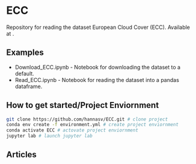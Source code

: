 # ECC
Repository for reading the dataset European Cloud Cover (ECC). Available at <add link>.

## Examples 
* Download_ECC.ipynb - Notebook for downloading the dataset to a default.
* Read_ECC.ipynb - Notebook for reading the dataset into a pandas dataframe.

## How to get started/Project Enviornment
```bash
git clone https://github.com/hannasv/ECC.git # clone project
conda env create -f environment.yml # create project enviornment 
conda activate ECC # actovate project enviornment
jupyter lab # launch jupyter lab
``` 

## Articles

